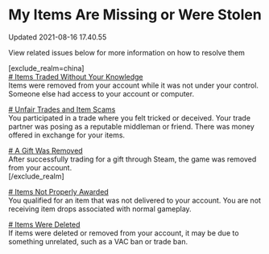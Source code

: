 # My Items Are Missing or Were Stolen
Updated 2021-08-16 17.40.55

View related issues below for more information on how to resolve them  
  
[exclude_realm=china]  
[# Items Traded Without Your Knowledge
](
https://help.steampowered.com/en/faqs/view/3B6E-B322-2400-8D24)  
Items were removed from your account while it was not under your control. Someone else had access to your account or computer.  
  
[# Unfair Trades and Item Scams
](https://help.steampowered.com/en/faqs/view/18A5-167F-C27B-64A0)  
You participated in a trade where you felt tricked or deceived. Your trade partner was posing as a reputable middleman or friend. There was money offered in exchange for your items.  
  
[# A Gift Was Removed
](https://help.steampowered.com/en/faqs/view/558E-7FF0-1C5C-D1EE)  
After successfully trading for a gift through Steam, the game was removed from your account.  
[/exclude_realm]  
  
[# Items Not Properly Awarded
](https://help.steampowered.com/en/faqs/view/52E6-2DF8-205B-6561)  
You qualified for an item that was not delivered to your account. You are not receiving item drops associated with normal gameplay.  
  
[# Items Were Deleted
](https://help.steampowered.com/en/faqs/view/6E56-1261-A719-8D4F)  
If items were deleted or removed from your account, it may be due to something unrelated, such as a VAC ban or trade ban.